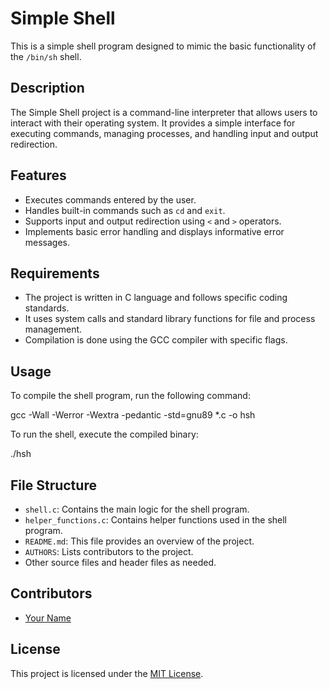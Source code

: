 # Simple Shell

This is a simple shell program designed to mimic the basic functionality of the `/bin/sh` shell.

## Description

The Simple Shell project is a command-line interpreter that allows users to interact with their operating system. It provides a simple interface for executing commands, managing processes, and handling input and output redirection.

## Features

- Executes commands entered by the user.
- Handles built-in commands such as `cd` and `exit`.
- Supports input and output redirection using `<` and `>` operators.
- Implements basic error handling and displays informative error messages.

## Requirements

- The project is written in C language and follows specific coding standards.
- It uses system calls and standard library functions for file and process management.
- Compilation is done using the GCC compiler with specific flags.

## Usage

To compile the shell program, run the following command:

gcc -Wall -Werror -Wextra -pedantic -std=gnu89 *.c -o hsh

To run the shell, execute the compiled binary:

./hsh

## File Structure

- `shell.c`: Contains the main logic for the shell program.
- `helper_functions.c`: Contains helper functions used in the shell program.
- `README.md`: This file provides an overview of the project.
- `AUTHORS`: Lists contributors to the project.
- Other source files and header files as needed.

## Contributors

- [Your Name](https://github.com/Dagmawi-Y)

## License

This project is licensed under the [MIT License](https://opensource.org/license/mit).
